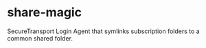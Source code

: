 share-magic
===========

SecureTransport Login Agent that symlinks subscription folders to a common shared folder.
